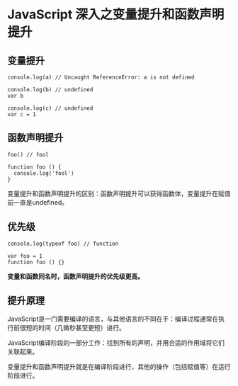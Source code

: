 # JavaScript 深入之变量提升和函数声明提升

## 变量提升

    console.log(a) // Uncaught ReferenceError: a is not defined

    console.log(b) // undefined
    var b

    console.log(c) // undefined
    var c = 1

## 函数声明提升

    foo() // fool

    function foo () {
      console.log('fool')
    }

变量提升和函数声明提升的区别：函数声明提升可以获得函数体，变量提升在赋值前一直是undefined。

## 优先级

    console.log(typeof foo) // function

    var foo = 1
    function foo () {}

**变量和函数同名时，函数声明提升的优先级更高。**

## 提升原理

JavaScript是一门需要编译的语言，与其他语言的不同在于：编译过程通常在执行前很短的时间（几微秒甚至更短）进行。

JavaScript编译阶段的一部分工作：找到所有的声明，并用合适的作用域将它们关联起来。

变量提升和函数声明提升就是在编译阶段进行，其他的操作（包括赋值等）在运行阶段进行。